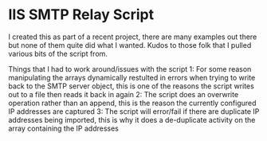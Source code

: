 # IIS SMTP Relay Script
I created this as part of a recent project, there are many examples out there but none of them quite did what I wanted.  Kudos to those folk that I pulled various bits of the script from.

Things that I had to work around/issues with the script
1: For some reason manipulating the arrays dynamically restulted in errors when trying to write back to the SMTP server object, this is one of the reasons the script writes out to a file then reads it back in again
2: The script does an overwrite operation rather than an append, this is the reason the currently configured IP addresses are captured
3: The script will error/fail if there are duplicate IP addresses being imported, this is why it does a de-duplicate activity on the array containing the IP addresses


